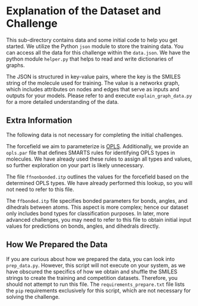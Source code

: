 # Explanation of the Dataset and Challenge

This sub-directory contains data and some initial code to help you get started. We utilize the Python `json` module to store the training data. You can access all the data for this challenge within the `data.json`.
We have the python module `helper.py` that helps to read and write dictionaries of graphs.

The JSON is structured in key-value pairs, where the key is the SMILES string of the molecule used for training. The value is a networkx graph, which includes attributes on nodes and edges that serve as inputs and outputs for your models. Please refer to and execute `explain_graph_data.py` for a more detailed understanding of the data.

## Extra Information

The following data is not necessary for completing the initial challenges.

The forcefield we aim to parameterize is [OPLS](https://doi.org/10.1021/ja9621760). Additionally, we provide an `opls.par` file that defines SMARTS rules for identifying OPLS types in molecules. We have already used these rules to assign all types and values, so further exploration on your part is likely unnecessary.

The file `ffnonbonded.itp` outlines the values for the forcefield based on the determined OPLS types. We have already performed this lookup, so you will not need to refer to this file.

The `ffbonded.itp` file specifies bonded parameters for bonds, angles, and dihedrals between atoms. This aspect is more complex; hence our dataset only includes bond types for classification purposes. In later, more advanced challenges, you may need to refer to this file to obtain initial input values for predictions on bonds, angles, and dihedrals directly.

## How We Prepared the Data

If you are curious about how we prepared the data, you can look into `prep_data.py`. However, this script will not execute on your system, as we have obscured the specifics of how we obtain and shuffle the SMILES strings to create the training and competition datasets. Therefore, you should not attempt to run this file. The `requirements_prepare.txt` file lists the `pip` requirements exclusively for this script, which are not necessary for solving the challenge.